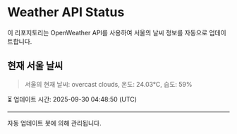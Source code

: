 
# Weather API Status

이 리포지토리는 OpenWeather API를 사용하여 서울의 날씨 정보를 자동으로 업데이트합니다.

## 현재 서울 날씨
> 서울의 현재 날씨: overcast clouds, 온도: 24.03°C, 습도: 59%

⏳ 업데이트 시간: 2025-09-30 04:48:50 (UTC)

---
자동 업데이트 봇에 의해 관리됩니다.
